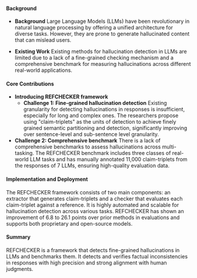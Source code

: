 #### Background
- **Background**
Large Language Models (LLMs) have been revolutionary in natural language processing by offering a unified architecture for diverse tasks. However, they are prone to generate hallucinated content that can mislead users.

- **Existing Work**
Existing methods for hallucination detection in LLMs are limited due to a lack of a fine-grained checking mechanism and a comprehensive benchmark for measuring hallucinations across different real-world applications.

#### Core Contributions
  - **Introducing REFCHECKER framework**
      - **Challenge 1: Fine-grained hallucination detection**
      Existing granularity for detecting hallucinations in responses is insufficient, especially for long and complex ones. The researchers propose using "claim-triplets" as the units of detection to achieve finely grained semantic partitioning and detection, significantly improving over sentence-level and sub-sentence level granularity.
  - **Challenge 2: Comprehensive benchmark**
      There is a lack of comprehensive benchmarks to assess hallucinations across multi-tasking. The REFCHECKER benchmark includes three classes of real-world LLM tasks and has manually annotated 11,000 claim-triplets from the responses of 7 LLMs, ensuring high-quality evaluation data.

#### Implementation and Deployment
The REFCHECKER framework consists of two main components: an extractor that generates claim-triplets and a checker that evaluates each claim-triplet against a reference. It is highly automated and scalable for hallucination detection across various tasks. REFCHECKER has shown an improvement of 6.8 to 26.1 points over prior methods in evaluations and supports both proprietary and open-source models.

#### Summary
REFCHECKER is a framework that detects fine-grained hallucinations in LLMs and benchmarks them. It detects and verifies factual inconsistencies in responses with high precision and strong alignment with human judgments.